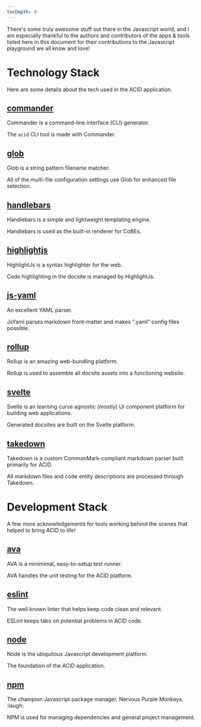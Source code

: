 ```yaml
---
tocDepth: 0
---
```


There's some truly awesome stuff out there in the Javascript world, and I am especially thankful to the authors and contributors of the apps & tools listed here in this document for their contributions to the Javascript playground we all know and love!

# Technology Stack

Here are some details about the tech used in the ACID application.


## [commander](https://www.npmjs.com/package/commander)

Commander is a command-line interface (CLI) generator.

The `acid` CLI tool is made with Commander.


## [glob](https://www.npmjs.com/package/glob)

Glob is a string pattern filename matcher.

All of the multi-file configuration settings use Glob for enhanced file selection. 


## [handlebars](https://handlebarsjs.com)

Handlebars is a simple and lightweight templating engine.

Handlebars is used as the built-in renderer for CoBEs.


## [highlightjs](https://highlightjs.org)

HighlightJs is a syntax highlighter for the web.

Code highlighting in the docsite is managed by HighlightJs.


## [js-yaml](https://www.npmjs.com/package/js-yaml)

An excellent YAML parser.

JsYaml parses markdown front-matter and makes ".yaml" config files possible.


## [rollup](https://rollupjs.org)

Rollup is an amazing web-bundling platform.

Rollup is used to assemble all docsite assets into a functioning website.


## [svelte](https://svelte.dev)

Svelte is an learning curve agnostic (mostly) UI component platform for building web applications.

Generated docsites are built on the Svelte platform.


## [takedown](https://www.npmjs.com/package/takedown)

Takedown is a custom CommonMark-compliant markdown parser built primarily for ACID.

All markdown files and code entity descriptions are processed through Takedown.


# Development Stack

A few more acknowledgements for tools working behind the scenes that helped to bring ACID to life!


## [ava](https://www.npmjs.com/package/ava)

AVA is a minimimal, easy-to-setup test runner.

AVA handles the unit testing for the ACID platform.


## [eslint](https://eslint.org)

The well known linter that helps keep code clean and relevant.

ESLint keeps tabs on potential problems in ACID code.


## [node](http://nodejs.org)

Node is the ubiquitous Javascript development platform.

The foundation of the ACID application.


## [npm](http://www.npmjs.com)

The champion Javascript package manager, Nervous Purple Monkeys. :laugh:

NPM is used for managing dependencies and general project management.

